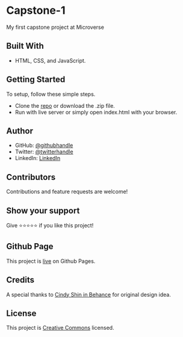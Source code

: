 # Capstone-1
My first capstone project at Microverse

## Built With

- HTML, CSS, and JavaScript.

## Getting Started
To setup, follow these simple steps.

- Clone the [repo](https://github.com/DJ-MrJay/Capstone-1) or download the .zip file. 
- Run with live server or simply open index.html with your browser.

## Author

- GitHub: [@githubhandle](https://github.com/DJ-MrJay)
- Twitter: [@twitterhandle](https://twitter.com/jonah_wambua)
- LinkedIn: [LinkedIn](https://www.linkedin.com/in/mr-jay/)

## Contributors

Contributions and feature requests are welcome!

## Show your support

Give ⭐️⭐️⭐️⭐️⭐️ if you like this project!

## Github Page

This project is [live](https://dj-mrjay.github.io/Capstone-1/) on Github Pages.

## Credits

A special thanks to [Cindy Shin in Behance](https://www.behance.net/adagio07) for original design idea.

## License

This project is [Creative Commons](./LICENSE.md) licensed.

